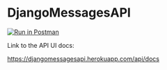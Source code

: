 # DjangoMessagesAPI

[![Run in Postman](https://run.pstmn.io/button.svg)](https://app.getpostman.com/run-collection/2a842b29425a21d69455)


Link to the API UI docs:

https://djangomessagesapi.herokuapp.com/api/docs
